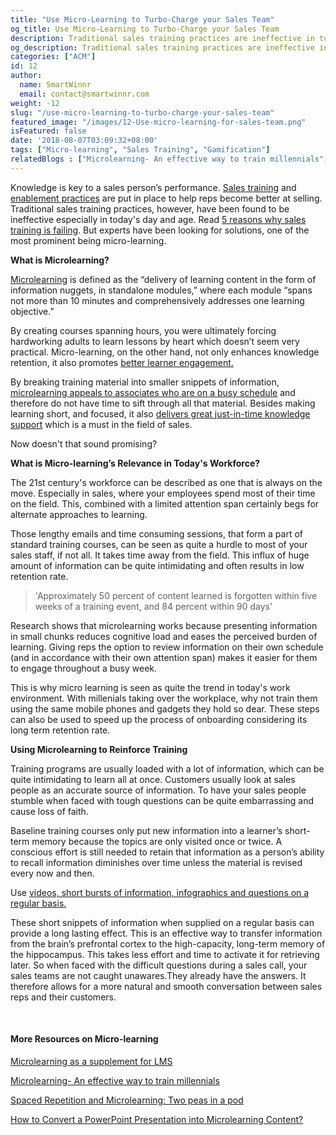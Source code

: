 ```yaml
---
title: "Use Micro-Learning to Turbo-Charge your Sales Team"
og_title: Use Micro-Learning to Turbo-Charge your Sales Team
description: Traditional sales training practices are ineffective in today's day and age. How can Micro-learning help?
og_description: Traditional sales training practices are ineffective in today's day and age. How can Micro-learning help?
categories: ["ACM"]
id: 12
author:
  name: SmartWinnr
  email: contact@smartwinnr.com
weight: -12
slug: "/use-micro-learning-to-turbo-charge-your-sales-team"
featured_image: "/images/12-Use-micro-learning-for-sales-team.png"
isFeatured: false
date: '2018-08-07T03:09:32+08:00'
tags: ["Micro-learning", "Sales Training", "Gamification"]
relatedBlogs : ["Microlearning- An effective way to train millennials", "Microlearning as a supplement for LMS", "Training the Millennials 5 Strategies that Work", "5 Ways to make Compliance Training Fun and Engaging", "How Good Product Knowledge help Sales Teams to Sell Effectively"]
---
```



Knowledge is key to a sales person’s performance. <a href="https://www.smartwinnr.com/post/how-to-deliver-training-to-your-remote-sales-staff/" target="_blank" class="ml_custom_link"> Sales training</a> and <a href="https://www.smartwinnr.com/post/4-best-practices-to-have-a-perfect-sales-enablement-process/" target="_blank" class="ml_custom_link"> enablement practices</a> are put in place to help reps become better at selling. Traditional sales training practices, however, have been found to be ineffective especially in today's day and age. Read <a href="https://smartwinnr.com/post/5-reasons-your-sales-training-is-failing" target="_blank" class="ml_custom_link"> 5 reasons why sales training is failing</a>. But experts have been looking for solutions, one of the most prominent being micro-learning.

**What is Microlearning?**

<a href="https://www.smartwinnr.com/post/microlearning-as-a-supplement-for-lms/" target="_blank" class="ml_custom_link"> Microlearning</a> is defined as the “delivery of learning content in the form of information nuggets, in standalone modules,” where each module “spans not more than 10 minutes and comprehensively addresses one learning objective.”

By  creating courses spanning hours, you were ultimately forcing hardworking adults to learn lessons by heart which doesn’t seem very practical. Micro-learning, on the other hand, not only enhances knowledge retention, it also promotes <a href="https://www.smartwinnr.com/post/drive-engagement-in-remote-learning-in-workplaces/" target="_blank" class="ml_custom_link"> better learner engagement.</a>

By breaking training material into smaller snippets of information, <a href="https://www.smartwinnr.com/post/microlearning-an-effective-way-to-train-millennials/" target="_blank" class="ml_custom_link"> microlearning appeals to associates who are on a busy schedule</a> and therefore do not have time to sift through all that material. Besides making learning short, and focused, it also <a href="https://www.smartwinnr.com/post/how-to-convert-a-powerpoint-presentation-into-microlearning-content/" target="_blank" class="ml_custom_link">delivers great just-in-time knowledge support</a> which is a must in the field of sales.

Now doesn't that sound promising?

**What is Micro-learning’s Relevance in Today's Workforce?**

The 21st century's workforce can be described as one that is always on the move. Especially in sales, where your employees spend most of their time on the field. This, combined with a limited attention span certainly begs for alternate approaches to learning.

Those lengthy emails and time consuming sessions, that form a part of standard training courses, can be seen as quite a hurdle to most of your sales staff, if not all. It takes time away from the field. This influx of huge amount of information can be quite intimidating and often results in low retention rate.

> 'Approximately 50 percent of content learned is forgotten within five weeks of a training event, and 84 percent within 90 days'

Research shows that microlearning works because presenting information in small chunks reduces cognitive load and eases the perceived burden of learning. Giving reps the option to review information on their own schedule (and in accordance with their own attention span) makes it easier for them to engage throughout a busy week.

This is why micro learning is seen as quite the trend in today's work environment. With millenials taking over the workplace, why not train them using the same mobile phones and gadgets they hold so dear. These steps can also be used to speed up the process of onboarding considering its long term retention rate.

**Using Microlearning to Reinforce Training**

Training programs are usually loaded with a lot of information, which can be quite intimidating to learn all at once. Customers usually look at sales people as an accurate source of information. To have your sales people stumble when faced with tough questions can be quite embarrassing and cause loss of faith.

Baseline training courses only put new information into a learner’s short-term memory because the topics are only visited once or twice. A conscious effort is still needed to retain that information as a person’s ability to recall information diminishes over time unless the material is revised every now and then.

<!-- {{ < light-green-box "Use videos, short bursts of information, infographics and questions on a regular basis." > }} -->

Use <a href="https://www.smartwinnr.com/post/improve-knowledge-proficiency-by-21-percent-through-knowledge-reinforcement/" target="_blank" class="ml_custom_link"> videos, short bursts of information, infographics and questions on a regular basis.</a>

These short snippets of information when supplied on a regular basis can provide a long lasting effect. This is an effective way to transfer information from the brain’s prefrontal cortex to the high-capacity, long-term memory of the hippocampus. This takes less effort and time to activate it for retrieving later. So when faced with the difficult questions during a sales call, your sales teams are not caught unawares.They already have the answers. It therefore allows for a more natural and smooth conversation between sales reps and their customers.

<br>

#### **More Resources on Micro-learning**

<a href="https://smartwinnr.com/post/microlearning-as-a-supplement-for-lms/" target="_blank" class="ml_custom_link"> Microlearning as a supplement for LMS</a>

<a href="https://smartwinnr.com/post/microlearning-an-effective-way-to-train-millennials/" target="_blank" class="ml_custom_link"> Microlearning- An effective way to train millennials</a>

<a href="https://smartwinnr.com/post/spaced-repetition-and-microlearning-two-peas-in-a-pod/" target="_blank" class="ml_custom_link"> Spaced Repetition and Microlearning: Two peas in a pod</a>

<a href="https://smartwinnr.com/post/how-to-convert-a-powerpoint-presentation-into-microlearning-content/" target="_blank" class="ml_custom_link"> How to Convert a PowerPoint Presentation into Microlearning Content?</a>
